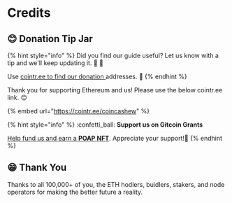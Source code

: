 # Credits

## :blush: Donation Tip Jar

{% hint style="info" %}
Did you find our guide useful? Let us know with a tip and we'll keep updating it. :pray: :rocket:

Use [cointr.ee to find our donation ](https://cointr.ee/coincashew)addresses. :pray:
{% endhint %}

Thank you for supporting Ethereum and us! Please use the below cointr.ee link. :blush:

{% embed url="https://cointr.ee/coincashew" %}

{% hint style="info" %}
:confetti\_ball: **Support us on Gitcoin Grants**

[Help fund us and earn a **POAP NFT**](https://gitcoin.co/grants/1653/eth2-staking-guides-by-coincashew). Appreciate your support!🙏
{% endhint %}

## :grin: Thank You

Thanks to all 100,000+ of you, the ETH hodlers, buidlers, stakers, and node operators for making the better future a reality.

